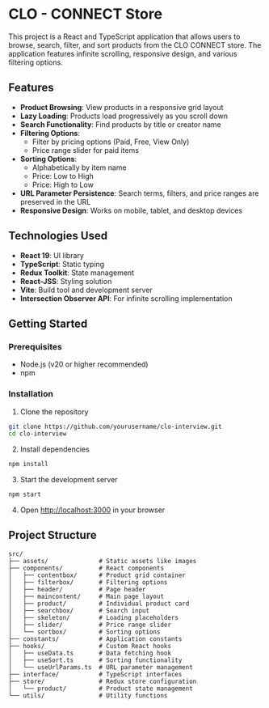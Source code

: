 # CLO - CONNECT Store

This project is a React and TypeScript application that allows users to browse, search, filter, and sort products from the CLO CONNECT store. The application features infinite scrolling, responsive design, and various filtering options.

## Features

- **Product Browsing**: View products in a responsive grid layout
- **Lazy Loading**: Products load progressively as you scroll down
- **Search Functionality**: Find products by title or creator name
- **Filtering Options**:
  - Filter by pricing options (Paid, Free, View Only)
  - Price range slider for paid items
- **Sorting Options**:
  - Alphabetically by item name
  - Price: Low to High
  - Price: High to Low
- **URL Parameter Persistence**: Search terms, filters, and price ranges are preserved in the URL
- **Responsive Design**: Works on mobile, tablet, and desktop devices

## Technologies Used

- **React 19**: UI library
- **TypeScript**: Static typing
- **Redux Toolkit**: State management
- **React-JSS**: Styling solution
- **Vite**: Build tool and development server
- **Intersection Observer API**: For infinite scrolling implementation

## Getting Started

### Prerequisites

- Node.js (v20 or higher recommended)
- npm

### Installation

1. Clone the repository
```bash
git clone https://github.com/yourusername/clo-interview.git
cd clo-interview
```

2. Install dependencies
```bash
npm install
```

3. Start the development server
```bash
npm start
```

4. Open [http://localhost:3000](http://localhost:3000) in your browser

## Project Structure

```
src/
├── assets/              # Static assets like images
├── components/          # React components
│   ├── contentbox/      # Product grid container
│   ├── filterbox/       # Filtering options
│   ├── header/          # Page header
│   ├── maincontent/     # Main page layout
│   ├── product/         # Individual product card
│   ├── searchbox/       # Search input
│   ├── skeleton/        # Loading placeholders
│   ├── slider/          # Price range slider
│   └── sortbox/         # Sorting options
├── constants/           # Application constants
├── hooks/               # Custom React hooks
│   ├── useData.ts       # Data fetching hook
│   ├── useSort.ts       # Sorting functionality
│   └── useUrlParams.ts  # URL parameter management
├── interface/           # TypeScript interfaces
├── store/               # Redux store configuration
│   └── product/         # Product state management
└── utils/               # Utility functions
```